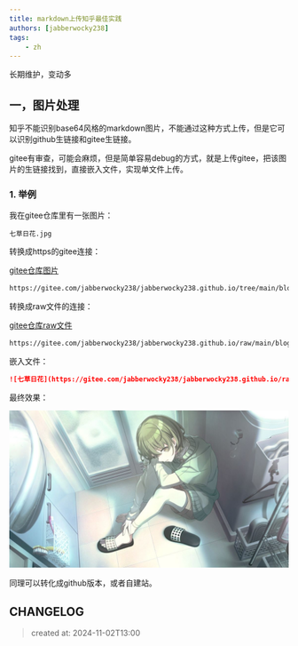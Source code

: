 ```yaml
---
title: markdown上传知乎最佳实践
authors: [jabberwocky238]
tags: 
    - zh
---
```


长期维护，变动多

<!-- truncate -->

## 一，图片处理

知乎不能识别base64风格的markdown图片，不能通过这种方式上传，但是它可以识别github生链接和gitee生链接。

gitee有审查，可能会麻烦，但是简单容易debug的方式，就是上传gitee，把该图片的生链接找到，直接嵌入文件，实现单文件上传。

### 1. 举例

我在gitee仓库里有一张图片：

```
七草日花.jpg
```

转换成https的gitee连接：

[gitee仓库图片](https://gitee.com/jabberwocky238/jabberwocky238.github.io/tree/main/blog/2024-11-02-zhihu-markdown-best-practice/七草日花.jpg)

```txt
https://gitee.com/jabberwocky238/jabberwocky238.github.io/tree/main/blog/2024-11-02-zhihu-markdown-best-practice/七草日花.jpg
```

转换成raw文件的连接：

[gitee仓库raw文件](https://gitee.com/jabberwocky238/jabberwocky238.github.io/raw/main/blog/2024-11-02-zhihu-markdown-best-practice/七草日花.jpg)

```txt
https://gitee.com/jabberwocky238/jabberwocky238.github.io/raw/main/blog/2024-11-02-zhihu-markdown-best-practice/七草日花.jpg
```

嵌入文件：

```md
![七草日花](https://gitee.com/jabberwocky238/jabberwocky238.github.io/raw/main/blog/2024-11-02-zhihu-markdown-best-practice/七草日花.jpg)
```

最终效果：

![七草日花](七草日花.jpg)

同理可以转化成github版本，或者自建站。

## CHANGELOG  
> created at: 2024-11-02T13:00  

